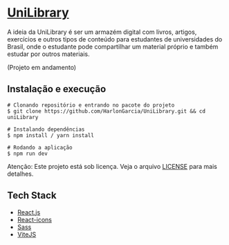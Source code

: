 # [UniLibrary]()

A ideia da UniLibrary é ser um armazém digital com livros, artigos, exercícios e outros tipos de conteúdo para estudantes de universidades do Brasil, onde o estudante pode compartilhar um material próprio e também estudar por outros materiais.

(Projeto em andamento)

## Instalação e execução

```
# Clonando repositório e entrando no pacote do projeto
$ git clone https://github.com/HarlonGarcia/UniLibrary.git && cd uniLibrary

# Instalando dependências
$ npm install / yarn install

# Rodando a aplicação
$ npm run dev
```
Atenção: Este projeto está sob licença. Veja o arquivo [LICENSE](LICENSE.md) para mais detalhes.

## Tech Stack

-  [React.js](https://pt-br.reactjs.org/)
-  [React-icons](https://react-icons.github.io/react-icons/)
-  [Sass](https://sass-lang.com/install)
-  [ViteJS](https://vitejs.dev/)
